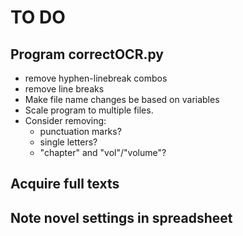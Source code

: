 # TO DO

## Program correctOCR.py
- remove hyphen-linebreak combos
- remove line breaks
- Make file name changes be based on variables
- Scale program to multiple files.
- Consider removing:
    * punctuation marks?
    * single letters?
    * "chapter" and "vol"/"volume"?
    
## Acquire full texts

## Note novel settings in spreadsheet